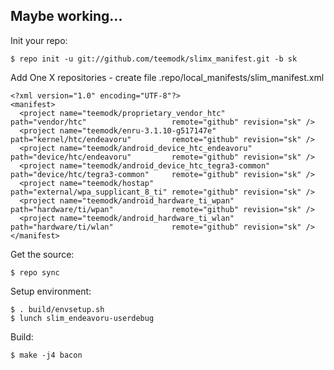 Maybe working...
----------------

Init your repo:

    $ repo init -u git://github.com/teemodk/slimx_manifest.git -b sk

Add One X repositories - create file .repo/local_manifests/slim_manifest.xml

    <?xml version="1.0" encoding="UTF-8"?>
    <manifest>
      <project name="teemodk/proprietary_vendor_htc"           path="vendor/htc"                   remote="github" revision="sk" />
      <project name="teemodk/enru-3.1.10-g517147e"             path="kernel/htc/endeavoru"         remote="github" revision="sk" />
      <project name="teemodk/android_device_htc_endeavoru"     path="device/htc/endeavoru"         remote="github" revision="sk" />
      <project name="teemodk/android_device_htc_tegra3-common" path="device/htc/tegra3-common"     remote="github" revision="sk" />
      <project name="teemodk/hostap"                           path="external/wpa_supplicant_8_ti" remote="github" revision="sk" />
      <project name="teemodk/android_hardware_ti_wpan"         path="hardware/ti/wpan"             remote="github" revision="sk" />
      <project name="teemodk/android_hardware_ti_wlan"         path="hardware/ti/wlan"             remote="github" revision="sk" />
    </manifest>


Get the source:

    $ repo sync

Setup environment:

    $ . build/envsetup.sh
    $ lunch slim_endeavoru-userdebug

Build:

    $ make -j4 bacon
